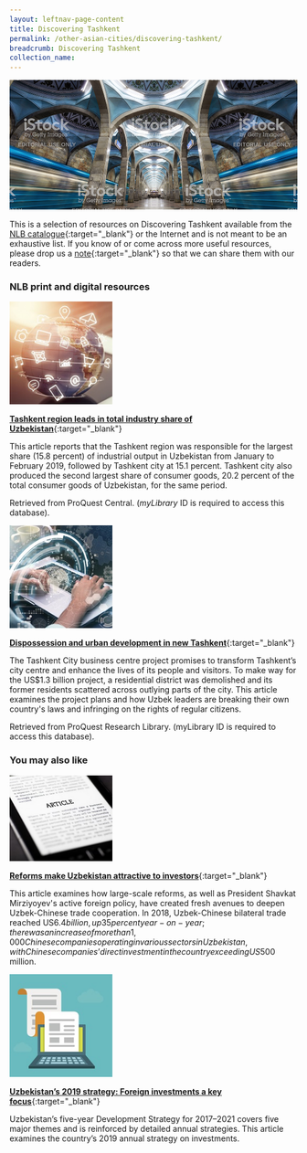 ```yaml
---
layout: leftnav-page-content
title: Discovering Tashkent
permalink: /other-asian-cities/discovering-tashkent/
breadcrumb: Discovering Tashkent
collection_name: 
---
```


<img src="\images\test\tashkent-guide-test.jpg" alt="Tashkent guide banner" style="width:800px;" />

This is a selection of resources on Discovering Tashkent available from the [NLB catalogue](http://catalogue.nlb.gov.sg/){:target="_blank"} or the Internet and is not meant to be an exhaustive list. If you know of or come across more useful resources, please drop us a [note](mailto:ref@nlb.gov.sg){:target="_blank"} so that we can share them with our readers. 

### **NLB print and digital resources**

<img src="/images/resources/Database 1.jpg" style="width:180px;" />

[**Tashkent region leads in total industry share of Uzbekistan**](http://eresources.nlb.gov.sg/Main/Browse?startsWith=P){:target="_blank"}

This article reports that the Tashkent region was responsible for the largest share (15.8 percent) of industrial output in Uzbekistan from January to February 2019, followed by Tashkent city at 15.1 percent. Tashkent city also produced the second largest share of consumer goods, 20.2 percent of the total consumer goods of Uzbekistan, for the same period.

Retrieved from ProQuest Central. (*myLibrary* ID is required to access this database).

<img src="/images/resources/Database 2.jpg" style="width:180px;" />

[**Dispossession and urban development in new Tashkent**](http://eresources.nlb.gov.sg/Main/Browse?startsWith=P){:target="_blank"}

The Tashkent City business centre project promises to transform Tashkent’s city centre and enhance the lives of its people and visitors. To make way for the US$1.3 billion project, a residential district was demolished and its former residents scattered across outlying parts of the city. This article examines the project plans and how Uzbek leaders are breaking their own country's laws and infringing on the rights of regular citizens.

Retrieved from ProQuest Research Library. (myLibrary ID is required to access this database).

### **You may also like**

<img src="/images/resources/Article 3.jpg" alt="article icon 3" style="width:180px;" />

[**Reforms make Uzbekistan attractive to investors**](http://www.chinadaily.com.cn/a/201904/20/WS5cba7331a3104842260b74a6.html){:target="_blank"}

This article examines how large-scale reforms, as well as President Shavkat Mirziyoyev's active foreign policy, have created fresh avenues to deepen Uzbek-Chinese trade cooperation. In 2018, Uzbek-Chinese bilateral trade reached US$6.4 billion, up 35 percent year-on-year; there was an increase of more than 1,000 Chinese companies operating in various sectors in Uzbekistan, with Chinese companies’ direct investment in the country exceeding US$500 million.

<img src="/images/resources/Article 1.jpg" alt="article icon 1" style="width:180px;" />

[**Uzbekistan’s 2019 strategy: Foreign investments a key focus**](https://thediplomat.com/2019/02/uzbekistans-2019-strategy-foreign-investments-a-key-focus/){:target="_blank"}

Uzbekistan’s five-year Development Strategy for 2017–2021 covers five major themes and is reinforced by detailed annual strategies. This article examines the country’s 2019 annual strategy on investments.